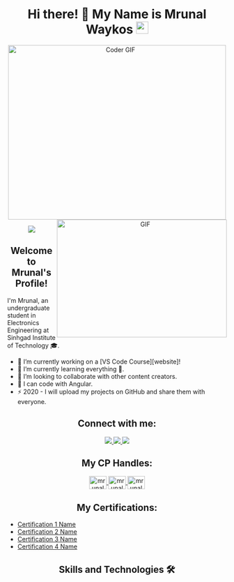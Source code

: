 <h1 align="center">Hi there! 🙋 My Name is Mrunal Waykos <img src="https://media.giphy.com/media/hvRJCLFzcasrR4ia7z/giphy.gif" width="28"></h1>

<p align="center">
  <img src="https://media.giphy.com/media/SWoSkN6DxTszqIKEqv/giphy.gif" alt="Coder GIF" width="500" height="400">
  <img align="right" alt="GIF" src="https://github.com/anproghub/anproghub/blob/master/gif.gif?raw=true" width="390" height="270" />
</p>

<p align="center">
  <a href="https://www.youtube.com/watch?v=dQw4w9WgXcQ">
    <img src="https://user-images.githubusercontent.com/465125/151564444-07f17c75-0ad0-490b-8273-57b85c82d197.svg" />
  </a>
</p>

<h2 align="center">Welcome to Mrunal's Profile!</h2>

I'm Mrunal, an undergraduate student in Electronics Engineering at Sinhgad Institute of Technology 🎓.

- 🔭 I’m currently working on a [VS Code Course][website]!
- 🌱 I’m currently learning everything 🤣.
- 👯 I’m looking to collaborate with other content creators.
- 🥅 I can code with Angular.
- ⚡ 2020 - I will upload my projects on GitHub and share them with everyone.

<h2 align="center">Connect with me:</h2>

<p align="center">
  <a href="https://instagram.com/mr.ykos________?igshid=Y2M0YTlkZGNmOQ==">
    <img src="https://img.shields.io/badge/Instagram-%23E4405F.svg?&style=flat-square&logo=instagram&logoColor=white">
  </a>
  <a href="https://instagram.com/tech_geniushub?igshid=MzNlNGNkZWQ4Mg==">
    <img src="https://img.shields.io/badge/Instagram-%23E4405F.svg?&style=flat-square&logo=instagram&logoColor=white">
  </a>
  <a href="channel/UCgxPVGIvFsEc9VDNamZHCeA">
    <img src="https://img.shields.io/badge/Youtube-%ff0000.svg?&style=flat-triangle&logo=youtube&logoColor=white">
  </a>
</p>

<h2 align="center">My CP Handles:</h2>

<p align="center">
  <a href="https://www.hackerearth.com/@mrunalwaykos15" target="blank">
    <img align="center" src="https://raw.githubusercontent.com/rahuldkjain/github-profile-readme-generator/src/images/icons/Social/hackerearth.svg" alt="mrunalwaykos" height="30" width="40" />
  </a>
  <a href="https://trailblazer.me/id/mrunalwaykos" target="blank">
    <img align="center" src="https://raw.githubusercontent.com/rahuldkjain/github-profile-readme-generator/src/images/icons/Social/trailblazer.me.svg" alt="mrunalwaykos" height="30" width="40" />
  </a>
  <a href="https://www.kaggle.com/munnareview" target="blank">
    <img align="center" src="https://raw.githubusercontent.com/rahuldkjain/github-profile-readme-generator/src/images/icons/Social/kaggle.svg" alt="mrunalwaykos" height="30" width="40" />
  </a>
</p>

<h2 align="center">My Certifications:</h2>

- [Certification 1 Name](https://www.freecodecamp.org/certification/Mykos/front-end-development-libraries/n)
- [Certification 2 Name](https://www.freecodecamp.org/certification/Mykos/responsive-web-design)
- [Certification 3 Name](https://www.freecodecamp.org/certification/Mykos/javascript-algorithms-and-data-structures)
- [Certification 4 Name](https://www.freecodecamp.org/certification/Mykos/machine-learning-with-python-v7)

<h2 align="center">Skills and Technologies 🛠️</h2>

<p align="center">
  <img src="https://img.shields.io/badge/Assembly%20-%23525252.svg?logo=mega&logoColor=white

